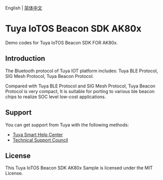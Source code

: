 English | [简体中文](./README_cn.md)

# Tuya IoTOS Beacon SDK AK80x
Demo codes for Tuya IoTOS Beacon SDK FOR AK80x.


## Introduction

The Bluetooth protocol of Tuya IOT platform includes: Tuya BLE Protocol, SIG Mesh Protocol, Tuya Beacon Protocol.

Compared with Tuya BLE Protocol and SIG Mesh Protocol, Tuya Beacon Protocol is very compact,  It is suitable for porting to various ble beacon chips to realize SOC level low-cost applications. 

## Support
You can get support from Tuya with the following methods:

- [Tuya Smart Help Center](https://support.tuya.com/en/help)
- [Technical Support Council](https://iot.tuya.com/council/ )

## License
This Tuya IoTOS Beacon SDK AK80x Sample is licensed under the MIT License.



